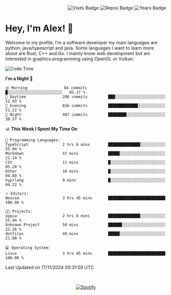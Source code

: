 <p align="right">
  <img src="https://badges.pufler.dev/visits/Alextibtab/Alextibtab" alt="Visits Badge">
  <img src="https://badges.pufler.dev/repos/Alextibtab/" alt="Repos Badge">
  <img src="https://badges.pufler.dev/years/Alextibtab/" alt="Years Badge">
</p>

<h1 align="left">Hey, I'm Alex! 💽 </h1>

Welcome to my profile, I'm a software developer my main languages are python, java/typescript and java. Some languages I want to learn more about are Rust, C++ and Go. I mainly know web development but am interested in graphics programming using OpenGL or Vulkan.

<!--START_SECTION:waka-->
![Code Time](http://img.shields.io/badge/Code%20Time-105%20hrs%208%20mins-blue)

**I'm a Night 🦉** 

```text
🌞 Morning                84 commits          █░░░░░░░░░░░░░░░░░░░░░░░░   05.27 % 
🌆 Daytime                206 commits         ███░░░░░░░░░░░░░░░░░░░░░░   12.93 % 
🌃 Evening                816 commits         █████████████░░░░░░░░░░░░   51.22 % 
🌙 Night                  487 commits         ████████░░░░░░░░░░░░░░░░░   30.57 % 
```


📊 **This Week I Spent My Time On** 

```text
💬 Programming Languages: 
TypeScript               2 hrs 6 mins        ██████████████░░░░░░░░░░░   55.94 % 
Markdown                 47 mins             █████░░░░░░░░░░░░░░░░░░░░   21.14 % 
CSV                      11 mins             █░░░░░░░░░░░░░░░░░░░░░░░░   05.20 % 
Other                    10 mins             █░░░░░░░░░░░░░░░░░░░░░░░░   04.60 % 
hyprlang                 9 mins              █░░░░░░░░░░░░░░░░░░░░░░░░   04.22 % 

🔥 Editors: 
Neovim                   3 hrs 45 mins       █████████████████████████   100.00 % 

🐱‍💻 Projects: 
oppia                    2 hrs 6 mins        ██████████████░░░░░░░░░░░   55.94 % 
Unknown Project          50 mins             ██████░░░░░░░░░░░░░░░░░░░   22.26 % 
dotfiles                 49 mins             █████░░░░░░░░░░░░░░░░░░░░   21.80 % 

💻 Operating System: 
Linux                    3 hrs 45 mins       █████████████████████████   100.00 % 
```


 Last Updated on 17/11/2024 00:31:59 UTC
<!--END_SECTION:waka-->
&nbsp;<div align="center">
  [![Spotify](https://spotify-now-playing-wine-six.vercel.app/api/spotify?border_color=ffffff)](https://open.spotify.com/user/pmo1v2ejnt42kgp5jar5drtag)
</div>

